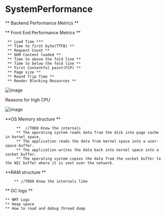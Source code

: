 # SystemPerformance

** Backend Performance Metrics **


** Front End Performance Metrics **

     ** Load Time ***
     ** Time to first byte(TTFB) **
     ** Request Count **
     ** DOM Content loaded **
     ** Time to above the fold line **
     ** Time to below the fold line **
     ** First Contentful paint(FCP) **
     ** Page size **
     ** Round Trip Time **
     ** Render Blocking Resources **


![image](https://github.com/learningdebunked/SystemPerformance/assets/7702406/8cd151bb-f7b4-4b9e-aa49-66b74046087a)

Reasons for high CPU

![image](https://github.com/learningdebunked/SystemPerformance/assets/7702406/ea7ac536-a409-4aa9-831e-a65e8c76da96)


**OS Memory structure **

         **  //TODO Know the internals
         ** The operating system reads data from the disk into page cache in kernel space.
         ** The application reads the data from kernel space into a user-space buffer.
         ** The application writes the data back into kernel space into a socket buffer.
         ** The operating system copies the data from the socket buffer to the NIC buffer where it is sent over the network.
         
**RAM structure **

        ** //TODO Know the internals like 

** GC logs **

    ** NMT Logs
    ** Heap space
    ** How to read and debug thread dump

